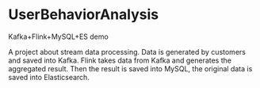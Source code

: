 # UserBehaviorAnalysis
Kafka+Flink+MySQL+ES demo


A project about stream data processing. Data is generated by customers and saved into Kafka. Flink takes data from Kafka and generates the aggregated result.
Then the result is saved into MySQL, the original data is saved into Elasticsearch. 
